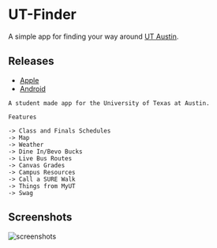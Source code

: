 # UT-Finder

A simple app for finding your way around [UT Austin](https://www.utexas.edu/).

## Releases
- [Apple](https://itunes.apple.com/us/app/ut-finder/id1436096236)
- [Android](https://play.google.com/store/apps/details?id=io.sshh.utfinder)

```
A student made app for the University of Texas at Austin.

Features

-> Class and Finals Schedules
-> Map
-> Weather
-> Dine In/Bevo Bucks
-> Live Bus Routes
-> Canvas Grades
-> Campus Resources
-> Call a SURE Walk
-> Things from MyUT
-> Swag
```

## Screenshots

![screenshots](https://user-images.githubusercontent.com/6625384/57817116-92bec200-7743-11e9-92c6-111aa96dc3f5.png)
